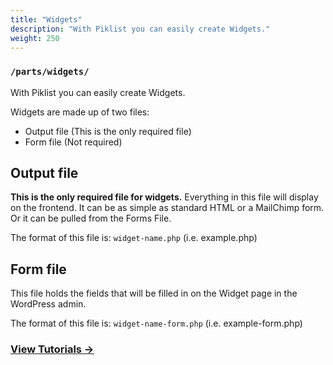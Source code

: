```yaml
---
title: "Widgets"
description: "With Piklist you can easily create Widgets."
weight: 250
---
```


### `/parts/widgets/`

With Piklist you can easily create Widgets.

Widgets are made up of two files:

* Output file (This is the only required file)
* Form file (Not required)

## Output file
**This is the only required file for widgets.** Everything in this file will display on the frontend. It can be as simple as standard HTML or a MailChimp form. Or it can be pulled from the Forms File.

The format of this file is: `widget-name.php` (i.e. example.php)

## Form file
This file holds the fields that will be filled in on the Widget page in the WordPress admin.

The format of this file is: `widget-name-form.php` (i.e. example-form.php)




### [View Tutorials &rightarrow;](/tutorials/widgets/)
